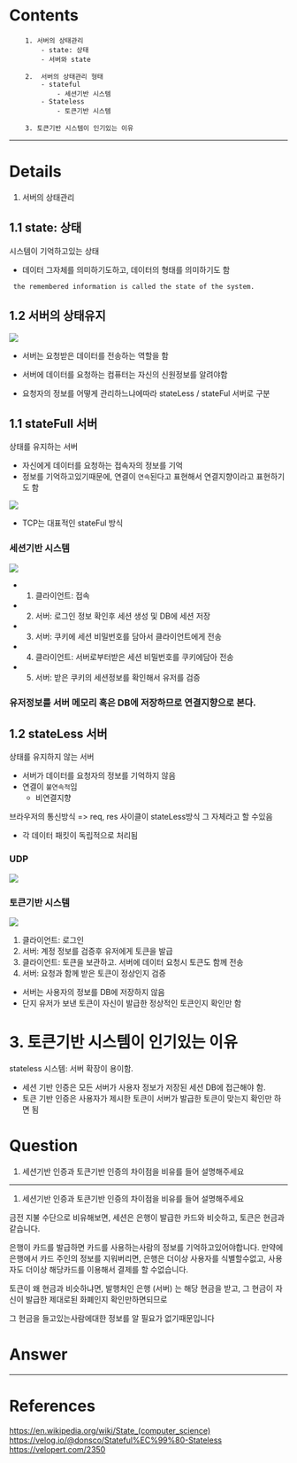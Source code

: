 # Contents

```
    1. 서버의 상태관리
        - state: 상태
        - 서버와 state

    2.  서버의 상태관리 형태
        - stateful
            - 세션기반 시스템
        - Stateless
            - 토큰기반 시스템

    3. 토큰기반 시스템이 인기있는 이유

```

---

# Details

1. 서버의 상태관리

## 1.1 state: 상태

시스템이 기억하고있는 상태

- 데이터 그자체를 의미하기도하고, 데이터의 형태를 의미하기도 함

```
 the remembered information is called the state of the system.
```

## 1.2 서버의 상태유지

![](https://upload.wikimedia.org/wikipedia/commons/thumb/c/c9/Client-server-model.svg/1200px-Client-server-model.svg.png)

- 서버는 요청받은 데이터를 전송하는 역할을 함

- 서버에 데이터를 요청하는 컴퓨터는 자신의 신원정보를 알려야함

- 요청자의 정보를 어떻게 관리하느냐에따라 stateLess / stateFul 서버로 구분

## 1.1 stateFull 서버

상태를 유지하는 서버

- 자신에게 데이터를 요청하는 접속자의 정보를 기억
- 정보를 기억하고있기때문에, 연결이 `연속`된다고 표현해서 연결지향이라고 표현하기도 함

![](https://velog.velcdn.com/images/donsco/post/e17b6dfd-cfad-483c-9d5f-dc3c3b26f332/image.png)

- TCP는 대표적인 stateFul 방식

### 세션기반 시스템

![](https://velopert.com/wp-content/uploads/2016/12/bb.png)

- 1. 클라이언트: 접속
- 2. 서버: 로그인 정보 확인후 세션 생성 및 DB에 세션 저장
- 3. 서버: 쿠키에 세션 비밀번호를 담아서 클라이언트에게 전송
- 4. 클라이언트: 서버로부터받은 세션 비밀번호를 쿠키에담아 전송
- 5. 서버: 받은 쿠키의 세션정보를 확인해서 유저를 검증

### 유저정보를 서버 메모리 혹은 DB에 저장하므로 연결지향으로 본다.

## 1.2 stateLess 서버

상태를 유지하지 않는 서버

- 서버가 데이터를 요청자의 정보를 기억하지 않음
- 연결이 `불연속적`임
  - 비연결지향

브라우저의 통신방식 => req, res 사이클이 stateLess방식 그 자체라고 할 수있음

- 각 데이터 패킷이 독립적으로 처리됨

### UDP

![](https://media.geeksforgeeks.org/wp-content/uploads/20210905091508/ImageOfHTTPRequestResponse-660x374.png)

### 토큰기반 시스템

![](https://velopert.com/wp-content/uploads/2016/12/token-diagram.png)

1. 클라이언트: 로그인
2. 서버: 계정 정보를 검증후 유저에게 토큰을 발급
3. 클라이언트: 토큰을 보관하고. 서버에 데이터 요청시 토큰도 함께 전송
4. 서버: 요청과 함께 받은 토큰이 정상인지 검증

- 서버는 사용자의 정보를 DB에 저장하지 않음
- 단지 유저가 보낸 토큰이 자신이 발급한 정상적인 토큰인지 확인만 함

# 3. 토큰기반 시스템이 인기있는 이유

stateless 시스템: 서버 확장이 용이함.

- 세션 기반 인증은 모든 서버가 사용자 정보가 저장된 세션 DB에 접근해야 함.
- 토큰 기반 인증은 사용자가 제시한 토큰이 서버가 발급한 토큰이 맞는지 확인만 하면 됨

# Question

1. 세션기반 인증과 토큰기반 인증의 차이점을 비유를 들어 설명해주세요

---

1. 세션기반 인증과 토큰기반 인증의 차이점을 비유를 들어 설명해주세요

금전 지불 수단으로 비유해보면,
세션은 은행이 발급한 카드와 비슷하고, 토큰은 현금과 같습니다.

은행이 카드를 발급하면 카드를 사용하는사람의 정보를 기억하고있어야합니다.
만약에 은행에서 카드 주인의 정보를 지워버리면, 은행은 더이상 사용자를 식별할수없고, 사용자도 더이상 해당카드를 이용해서 결제를 할 수없습니다.

토큰이 왜 현금과 비슷하냐면, 발행처인 은행 (서버) 는 해당 현금을 받고,
그 현금이 자신이 발급한 제대로된 화폐인지 확인만하면되므로

그 현금을 들고있는사람에대한 정보를 알 필요가 없기때문입니다

# Answer

---

# References

https://en.wikipedia.org/wiki/State_(computer_science)
https://velog.io/@donsco/Stateful%EC%99%80-Stateless
https://velopert.com/2350
